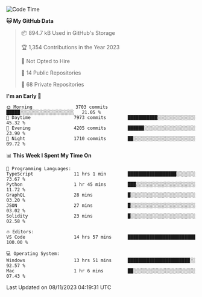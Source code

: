 <!--START_SECTION:waka-->
![Code Time](http://img.shields.io/badge/Code%20Time-4%2C846%20hrs%2058%20mins-blue)

**🐱 My GitHub Data** 

> 📦 894.7 kB Used in GitHub's Storage 
 > 
> 🏆 1,354 Contributions in the Year 2023
 > 
> 🚫 Not Opted to Hire
 > 
> 📜 14 Public Repositories 
 > 
> 🔑 68 Private Repositories 
 > 
**I'm an Early 🐤** 

```text
🌞 Morning                3703 commits        █████░░░░░░░░░░░░░░░░░░░░   21.05 % 
🌆 Daytime                7973 commits        ███████████░░░░░░░░░░░░░░   45.32 % 
🌃 Evening                4205 commits        ██████░░░░░░░░░░░░░░░░░░░   23.90 % 
🌙 Night                  1710 commits        ██░░░░░░░░░░░░░░░░░░░░░░░   09.72 % 
```


📊 **This Week I Spent My Time On** 

```text
💬 Programming Languages: 
TypeScript               11 hrs 1 min        ██████████████████░░░░░░░   73.67 % 
Python                   1 hr 45 mins        ███░░░░░░░░░░░░░░░░░░░░░░   11.72 % 
GraphQL                  28 mins             █░░░░░░░░░░░░░░░░░░░░░░░░   03.20 % 
JSON                     27 mins             █░░░░░░░░░░░░░░░░░░░░░░░░   03.02 % 
Solidity                 23 mins             █░░░░░░░░░░░░░░░░░░░░░░░░   02.58 % 

🔥 Editors: 
VS Code                  14 hrs 57 mins      █████████████████████████   100.00 % 

💻 Operating System: 
Windows                  13 hrs 51 mins      ███████████████████████░░   92.57 % 
Mac                      1 hr 6 mins         ██░░░░░░░░░░░░░░░░░░░░░░░   07.43 % 
```


 Last Updated on 08/11/2023 04:19:31 UTC
<!--END_SECTION:waka-->

